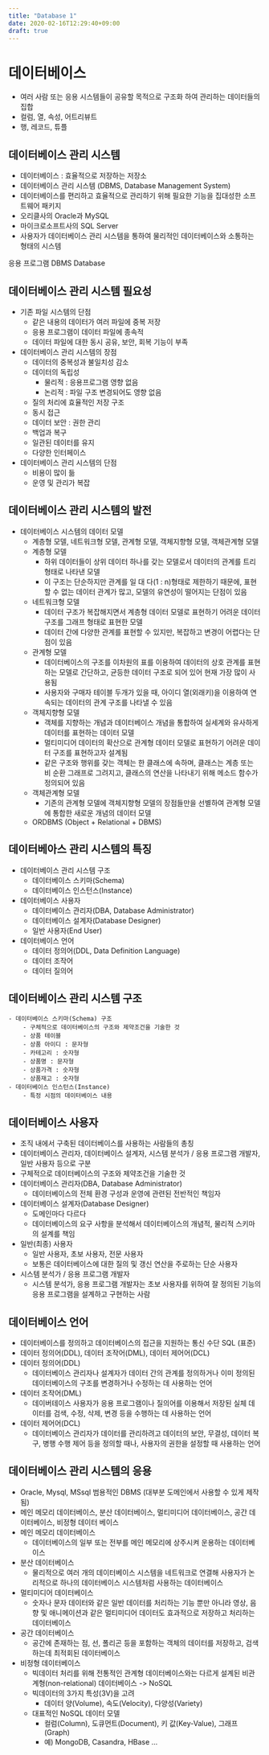 ```yaml
---
title: "Database 1"
date: 2020-02-16T12:29:40+09:00
draft: true
---
```


# 데이터베이스

- 여러 사람 또는 응용 시스템들이 공유할 목적으로 구조화 하여 관리하는 데이터들의 집합
- 컬럼, 열, 속성, 어트리뷰트
- 행, 레코드, 튜플

## 데이터베이스 관리 시스템

- 데이터베이스 : 효율적으로 저장하는 저장소
- 데이터베이스 관리 시스템 (DBMS, Database Management System)
- 데이터베이스를 편리하고 효율적으로 관리하기 위해 필요한 기능을 집대성한 소프트웨어 패키지
- 오리클사의 Oracle과 MySQL
- 마이크로소프트사의 SQL Server
- 사용자가 데이터베이스 관리 시스템을 통하여 물리적인 데이터베이스와 소통하는 형태의 시스템

응용 프로그램
DBMS
Database

## 데이터베이스 관리 시스템 필요성

- 기존 파일 시스템의 단점
    - 같은 내용의 데이터가 여러 파일에 중복 저장
    - 응용 프로그램이 데이터 파일에 종속적
    - 데이터 파일에 대한 동시 공유, 보안, 회복 기능이 부족
- 데이터베이스 관리 시스템의 장점
    - 데이터의 중복성과 불일치성 감소
    - 데이터의 독립성
        - 물리적 : 응용프로그램 영향 없음
        - 논리적 : 파일 구조 변경되어도 영향 없음
    - 질의 처리에 효율적인 저장 구조
    - 동시 접근
    - 데이터 보안 : 권한 관리
    - 백업과 복구
    - 일관된 데이터를 유지
    - 다양한 인터페이스
- 데이터베이스 관리 시스템의 단점
    - 비용이 많이 듦
    - 운영 및 관리가 복잡

## 데이터베이스 관리 시스템의 발전

- 데이터베이스 시스템의 데이터 모델
    - 계층형 모델, 네트워크형 모델, 관계형 모델, 객체지향형 모델, 객체관계형 모델
    - 계층형 모델
        - 하위 데이터들이 상위 데이터 하나를 갖는 모델로서 데이터의 관계를 트리 형태로 나타낸 모델
        - 이 구조는 단순하지만 관계를 일 대 다(1 : n)형태로 제한하기 때문에, 표현할 수 없는 데이터 관계가 많고, 모델의 유연성이 떨어지는 단점이 있음
    - 네트워크형 모델
        - 데이터 구조가 복잡해지면서 계층형 데이터 모델로 표현하기 어려운 데이터 구조를 그래프 형태로 표현한 모델
        - 데이터 간에 다양한 관계를 표현할 수 있지만, 복잡하고 변경이 어렵다는 단점이 있음
    - 관계형 모델
        - 데이터베이스의 구조를 이차원의 표를 이용하여 데이터의 상호 관계를 표현하는 모델로 간단하고, 균등한 데이터 구조로 되어 있어 현재 가장 많이 사용됨
        - 사용자와 구매자 테이블 두개가 있을 때, 아이디 열(외래키)을 이용하여 연속되는 데이터의 관계 구조를 나타낼 수 있음
    - 객체지향형 모델
        - 객체를 지향하는 개념과 데이터베이스 개념을 통합하여 실세계와 유사하게 데이터를 표현하는 데이터 모델
        - 멀티미디어 데이터의 확산으로 관계형 데이터 모델로 표현하기 어려운 데이터 구조를 표현하고자 설계됨
        - 같은 구조와 행위를 갖는 객체는 한 클래스에 속하며, 클래스는 계층 또는 비 순환 그래프로 그려지고, 클래스의 연산을 나타내기 위해 메소드 함수가 정의되어 있음
    - 객체관계형 모델
        - 기존의 관계형 모델에 객체지향형 모델의 장점들만을 선별하여 관계형 모델에 통합한 새로운 개념의 데이터 모델
    - ORDBMS (Object + Relational + DBMS)

## 데이터베아스 관리 시스템의 특징

- 데이터베이스 관리 시스템 구조
    - 데이터베이스 스키마(Schema)
    - 데이터베이스 인스턴스(Instance)
- 데이터베이스 사용자
    - 데이터베이스 관리자(DBA, Database Administrator)
    - 데이터베이스 설계자(Database Designer)
    - 일반 사용자(End User)
- 데이터베이스 언어
    - 데이터 정의어(DDL, Data Definition Language)
    - 데이터 조작어
    - 데이터 질의어

## 데이터베이스 관리 시스템 구조

    - 데이터베이스 스키마(Schema) 구조
        - 구체적으로 데이터베이스의 구조와 제약조건을 기술한 것
        - 상품 테이블
        - 상품 아이디 : 문자형
        - 카테고리 : 숫자형
        - 상품명 : 문자형
        - 상품가격 : 숫자형
        - 상품재고 : 숫자형
    - 데이터베이스 인스턴스(Instance)
        - 특정 시점의 데이터베이스 내용

## 데이터베이스 사용자

- 조직 내에서 구축된 데이터베이스를 사용하는 사람들의 총칭
- 데이터베이스 관리자, 데이터베이스 설계자, 시스템 분석가 / 응용 프로그램 개발자, 일반 사용자 등으로 구분
- 구체적으로 데이터베이스의 구조와 제약조건을 기술한 것
- 데이터베이스 관리자(DBA, Database Administrator)
    - 데이터베이스의 전체 환경 구성과 운영에 관련된 전반적인 책임자
- 데이터베이스 설계자(Database Designer)
    - 도메인마다 다르다
    - 데이터베이스의 요구 사항을 분석해서 데이터베이스의 개념적, 물리적 스키마의 설계를 책임
- 일반(최종) 사용자
    - 일반 사용자, 초보 사용자, 전문 사용자
    - 보통은 데이터베이스에 대한 질의 및 갱신 연산을 주로하는 단순 사용자
- 시스템 분석가 / 응용 프로그램 개발자
    - 시스템 분석가, 응용 프로그램 개발자는 초보 사용자를 위하여 잘 정의된 기능의 응용 프로그램을 설계하고 구현하는 사람

## 데이터베이스 언어

- 데이터베이스를 정의하고 데이터베이스의 접근을 지원하는 통신 수단 SQL (표준)
- 데이터 정의어(DDL), 데이터 조작어(DML), 데이터 제어어(DCL)
- 데이터 정의어(DDL)
    - 데이터베이스 관리자나 설계자가 데이터 간의 관계를 정의하거나 이미 정의된 데이터베이스의 구조를 변경하거나 수정하는 데 사용하는 언어
- 데이터 조작어(DML)
    - 데이버테이스 사용자가 응용 프로그램이나 질의어를 이용해서 저장된 실체 데이터를 검색, 수정, 삭제, 변경 등을 수행하는 데 사용하는 언어
- 데이터 제어어(DCL)
    - 데이터베이스 관리자가 데이터를 관리하려고 데이터의 보안, 무결성, 데이터 복구, 병행 수행 제어 등을 정의할 때나, 사용자의 권한을 설정할 때 사용하는 언어

## 데이터베이스 관리 시스템의 응용

- Oracle, Mysql, MSsql 범용적인 DBMS (대부분 도메인에서 사용할 수 있게 제작됨)
- 메인 메모리 데이터베이스, 분산 데이터베이스, 멀티미디어 데이터베이스, 공간 데이터베이스, 비정형 데이터 베이스
- 메인 메모리 데이터베이스
    - 데이터베이스의 일부 또는 전부를 메인 메모리에 상주시켜 운용하는 데이터베이스
- 분산 데이터베이스
    - 물리적으로 여러 개의 데이터베이스 시스템을 네트워크로 연결해 사용자가 논리적으로 하나의 데이터베이스 시스템처럼 사용하는 데이터베이스
- 멀티미디어 데이터베이스
    - 숫자나 문자 데이터와 같은 일반 데이터를 처리하는 기능 뿐만 아니라 영상, 음향 및 애니메이션과 같은 멀티미디어 데이터도 효과적으로 저장하고 처리하는 데이터베이스
- 공간 데이터베이스
    - 공간에 존재하는 점, 선, 폴리곤 등을 포함하는 객체의 데이터를 저장하고, 검색하는데 최적회된 데이터베이스
- 비정형 데이터베이스
    - 빅데이터 처리를 위해 전통적인 관계형 데이터베이스와는 다르게 설계된 비관계형(non-relational) 데이터베이스 -> NoSQL
    - 빅데이터의 3가지 특성(3V)을 고려
        - 데이터 양(Volume), 속도(Velocity), 다양성(Variety)
    - 대표적인 NoSQL 데이터 모델
        - 컬럼(Column), 도큐먼트(Document), 키 값(Key-Value), 그래프(Graph)
        - 예) MongoDB, Casandra, HBase ...
